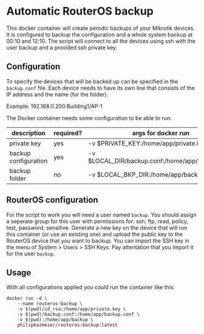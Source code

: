 # Automatic RouterOS backup

This docker container will create perodic backups of your Mikrotik devices.
It is configured to backup the configuration and a whole system backup at 00:10 and 12:10.
The script will connect to all the devices using ssh with the user backup and a provided ssh private key.


## Configuration

To specify the devices that will be backed up can be specified in the `backup.conf` file.
Each device needs to have its own line that consists of the IP address and the name (for the folder).

Example: 192.168.0.200:Building1/AP-1


The Docker container needs some configuration to be able to run:

| description          | required? | args for docker run                             |
|----------------------|-----------|-------------------------------------------------|
| private key          | yes       | -v $PRIVATE_KEY:/home/app/private.key           |
| backup configuration | yes       | -v $LOCAL_DIR/backup.conf:/home/app/backup.conf |
| backup folder        | no        | -v $LOCAL_BKP_DIR:/home/app/backup              |


## RouterOS configuration
For the script to work you will need a user named `backup`. 
You should assign a seperate group for this user with permissions for: ssh, ftp, read, policy, test, password, sensitive.
Generate a new key on the device that will run this container (or use an existing one) and upload the public key to the RouterOS device that you want to backup. 
You can import the SSH key in the menu of System > Users > SSH Keys. Pay attentation that you import it for the user `backup`.

## Usage

With all configurations applied you could run the container like this:
```
docker run -d \
	--name routeros-backup \
    -v $(pwd)/id_rsa:/home/app/private.key \
    -v $(pwd)/backup.conf:/home/app/backup.conf \
    -v $(pwd):/home/app/backup \
    philipkazmeier/routeros-backup:latest
```

